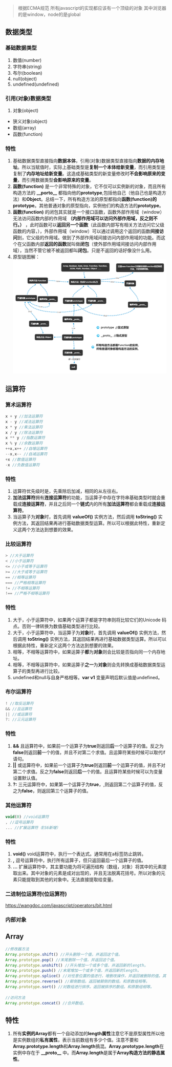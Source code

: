 > 根据ECMA规范 所有javascript的实现都应该有一个顶级的对象 其中浏览器的是window，node的是global

## 数据类型

### 基础数据类型
1. 数值(number)
2. 字符串(string)
3. 布尔(boolean)
4. null(object)
5. undefined(undefined)

### 引用(对象)数据类型
1. 对象(object)
  - 狭义对象(object)
  - 数组(array)
  - 函数(function)

### 特性
1. 基础数据类型直接指向**数据本体**，引用(对象)数据类型直接指向**数据的内存地址**。所以当赋值时，实际上基础类型是**复制一个本体给新变量**，而引用类型是复制了**内存地址给新变量**。这造成基础类型的新变量修改时**不会影响原来的变量**，而引用数据类型**会影响原来的变量**。
2. **函数(function)** 是一个非常特殊的对象，它不仅可以实例新的对象，而且所有构造方法的 **\_\_porto\_\_** 都指向他的**prototype**,包括他自己（他自己也是构造方法）和**Object**。总结一下，所有构造方法的原型都指向**函数(function)**的**prototype**。其他普通对象的原型指向，实例他们的构造方法的**prototype**。
3. **函数(function)** 的闭包其实就是一个接口函数，函数外部作用域（window）无法访问函数内部的作用域 **（内部作用域可以访问外部作用域，反之则不行。）** ，此时函数可以**返回另一个函数**（此函数内部写有相关方法访问它父级函数的内容，），外部作用域（window）可以通过调用这个返回的函数**间接访问**到，它父级的作用域。做到了外部作用域间接访问内部作用域的功能。而这个在父函数内部**返回的函数**就叫做**闭包**（使外部作用域间接访问内部作用域），当然不管它被不被返回都叫**闭包**。只是不返回的话好像没什么用。
4. 原型链图解：<img src="./img/原型链.png">

## 运算符

### 算术运算符

```javascript
x + y //加法运算符
x - y //减法运算符
x * y //乘法运算符
x / y //除法运算符
x ** y //指数运算符
x % y //余数运算符
++x,x++ //自增运算符
--x,x-- //自减运算符
+x //数值运算符
-x //负数值运算符
```

### 特性
1. 运算符优先级时是，先乘除后加减，相同的从左往右。
2. **加法运算符**拥有**连接运算符**的功能，当运算子中存在字符串基础类型时就会重载成**连接运算符**，并且之后同一个**链式**内的所有**加法运算符**都会重载成**连接运算符**。  
3. 当运算子为**对象**时，首先调用 **valueOf()** 实例方法，然后调用 **toString()** 实例方法，其返回结果再进行基础数据类型运算。所以可以根据此特性，重新定义这两个方法达到想要的效果。

### 比较运算符

```javascript
> //大于运算符
< //小于运算符
<= //小于或等于运算符
>= //大于或等于运算符
== //相等运算符
=== //严格相等运算符
!= //不相等运算符
!== //严格不相等运算符
```

### 特性
1. 大于，小于运算符中，如果两个运算子都是字符串则将比较它们的Unicode 码点。否则一律转换为数值基础类型进行比较。
2. 大于，小于运算符中，当运算子为**对象**时，首先调用 **valueOf()** 实例方法，然后调用 **toString()** 实例方法，其返回结果再进行基础数据类型运算。所以可以根据此特性，重新定义这两个方法达到想要的效果。
3. 相等，不相等运算符中，如果运算子**都**为**对象**则会比较是否指向同一个内存地址。
4. 相等，不相等运算符中，如果运算子**之一**为**对象**则会先转换成基础数据类型运算子的类型再进行比较。
5. undefined和null与自身严格相等。**var v1** 变量声明后默认值是undefined。

### 布尔运算符

```javascript
! //取反运算符
&& //且运算符
|| //或运算符
?: //三元运算符
```

### 特性
1. **&&** 且运算符中，如果前一个运算子为**true**则返回**后**一个运算子的值。反之为**false**则返回**前**一个的值，并且不对第二个求值。且运算符某些时候可以取代if语句。
2. **||** 或运算符中，如果前一个运算子为**true**则返回**前**一个运算子的值，并且不对第二个求值。反之为**false**则返回**后**一个的值。且运算符某些时候可以为变量设置默认值。
3. **?:** 三元运算符中，如果第一个运算子为**true**，,则返回第二个运算子的值，反之为**false**，则返回第三个运算子的值。

### 其他运算符

```javascript
void(0) //void运算符
, //逗号运算符
... //扩展运算符（ES6新增）
```

### 特性
1. **void()** void运算符中，执行一个表达式。通常用在a标签防止跳转。
2. **,** 逗号运算符中，执行所有运算子，但只返回最后一个运算子的值。
3. **...** 扩展运算符中，其主要功能为将可遍历结构（数组，对象）将其中的元素提取出来。其中对象的元素是成对出现的，并且无法脱离花括号。所以对象的元素只能提取到其他的对象中。无法直接提取给变量。

### 二进制位运算符(位运算符)

https://wangdoc.com/javascript/operators/bit.html

### 内部对象

## Array
```javascript
//修改器方法
Array.prototype.shift() //开头删除一个值，并返回这个值。
Array.prototype.pop() //末尾删除一个值，并返回这个值。
Array.prototype.unshift() //开头增加一个或多个值，并返回新的length。
Array.prototype.push() //末尾增加一个或多个值，并返回新的length。
Array.prototype.splice() //对任意位置的值进行，增删改操作，并返回被删除的值。其他情况返回空数组。
Array.prototype.reverse() //颠倒数组。返回被颠倒的数组。和原数组相等。
Array.prototype.sort() //对数组进行排序。返回被排序的数组。和原数组相等。

//访问方法
Array.prototype.concat() //合并数组。
```

## 特性
1. 所有**实例的Array**都有一个自动添加的**length属性**注意它不是原型属性所以他是实例数组的**私有属性**，表示当前数组有多少个值。注意不要和**Array.prototype.length**和**Array.length**搞混。**Array.prototype.length**在实例中存在于 **\_\_proto\_\_** 中。而**Array.length**是属于**Array构造方法的静态属性**。
